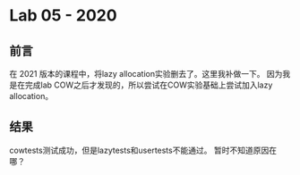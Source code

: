 # Lab 05 - 2020

## 前言
在 2021 版本的课程中，将lazy allocation实验删去了。这里我补做一下。
因为我是在完成lab COW之后才发现的，所以尝试在COW实验基础上尝试加入lazy allocation。

## 结果
cowtests测试成功，但是lazytests和usertests不能通过。
暂时不知道原因在哪？
